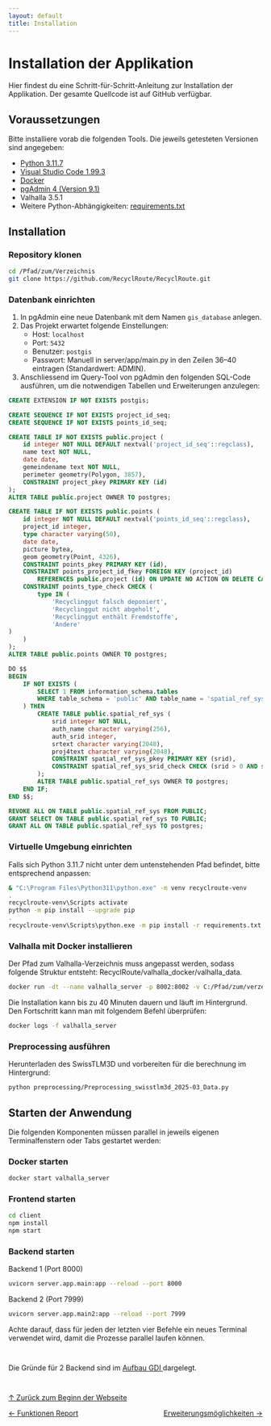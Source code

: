 ```yaml
---
layout: default
title: Installation
---
```

<a id="top"></a>

# Installation der Applikation

Hier findest du eine Schritt-für-Schritt-Anleitung zur Installation der Applikation. Der gesamte Quellcode ist auf GitHub verfügbar.

## Voraussetzungen

Bitte installiere vorab die folgenden Tools. Die jeweils getesteten Versionen sind angegeben:


<ul>
  <li><a href="https://www.python.org/downloads/release/python-3117/">Python 3.11.7</a></li>
  <li><a href="https://code.visualstudio.com/">Visual Studio Code 1.99.3</a></li>
  <li><a href="https://docs.docker.com/desktop/setup/install/windows-install/">Docker</a></li>
  <li><a href="https://www.postgresql.org/ftp/pgadmin/pgadmin4/v9.1/windows/">pgAdmin 4 (Version 9.1)</a></li>
  <li>Valhalla 3.5.1</li>
  <li>Weitere Python-Abhängigkeiten: <a href="assets/downloads/requirements.txt">requirements.txt</a></li>
</ul>



## Installation
### Repository klonen

```bash
cd /Pfad/zum/Verzeichnis
git clone https://github.com/RecyclRoute/RecyclRoute.git
```

### Datenbank einrichten

1. In pgAdmin eine neue Datenbank mit dem Namen `gis_database` anlegen.  
2. Das Projekt erwartet folgende Einstellungen:
   - Host: `localhost`
   - Port: `5432`
   - Benutzer: `postgis`
   - Passwort: Manuell in server/app/main.py in den Zeilen 36–40 eintragen (Standardwert: ADMIN).
3. Anschliessend im Query-Tool von pgAdmin den folgenden SQL-Code ausführen, um die notwendigen Tabellen und Erweiterungen anzulegen:

```sql
CREATE EXTENSION IF NOT EXISTS postgis;

CREATE SEQUENCE IF NOT EXISTS project_id_seq;
CREATE SEQUENCE IF NOT EXISTS points_id_seq;

CREATE TABLE IF NOT EXISTS public.project (
    id integer NOT NULL DEFAULT nextval('project_id_seq'::regclass),
    name text NOT NULL,
    date date,
    gemeindename text NOT NULL,
    perimeter geometry(Polygon, 3857),
    CONSTRAINT project_pkey PRIMARY KEY (id)
);
ALTER TABLE public.project OWNER TO postgres;

CREATE TABLE IF NOT EXISTS public.points (
    id integer NOT NULL DEFAULT nextval('points_id_seq'::regclass),
    project_id integer,
    type character varying(50),
    date date,
    picture bytea,
    geom geometry(Point, 4326),
    CONSTRAINT points_pkey PRIMARY KEY (id),
    CONSTRAINT points_project_id_fkey FOREIGN KEY (project_id)
        REFERENCES public.project (id) ON UPDATE NO ACTION ON DELETE CASCADE,
    CONSTRAINT points_type_check CHECK (
        type IN (
            'Recyclinggut falsch deponiert',
            'Recyclinggut nicht abgeholt',
            'Recyclinggut enthält Fremdstoffe',
            'Andere'
)
    )
);
ALTER TABLE public.points OWNER TO postgres;

DO $$
BEGIN
    IF NOT EXISTS (
        SELECT 1 FROM information_schema.tables 
        WHERE table_schema = 'public' AND table_name = 'spatial_ref_sys'
    ) THEN
        CREATE TABLE public.spatial_ref_sys (
            srid integer NOT NULL,
            auth_name character varying(256),
            auth_srid integer,
            srtext character varying(2048),
            proj4text character varying(2048),
            CONSTRAINT spatial_ref_sys_pkey PRIMARY KEY (srid),
            CONSTRAINT spatial_ref_sys_srid_check CHECK (srid > 0 AND srid <= 998999)
        );
        ALTER TABLE public.spatial_ref_sys OWNER TO postgres;
    END IF;
END $$;

REVOKE ALL ON TABLE public.spatial_ref_sys FROM PUBLIC;
GRANT SELECT ON TABLE public.spatial_ref_sys TO PUBLIC;
GRANT ALL ON TABLE public.spatial_ref_sys TO postgres;
```

### Virtuelle Umgebung einrichten

Falls sich Python 3.11.7 nicht unter dem untenstehenden Pfad befindet, bitte entsprechend anpassen:

```bash
& "C:\Program Files\Python311\python.exe" -m venv recyclroute-venv
.
recyclroute-venv\Scripts activate
python -m pip install --upgrade pip
.
recyclroute-venv\Scripts\python.exe -m pip install -r requirements.txt
```

### Valhalla mit Docker installieren

Der Pfad zum Valhalla-Verzeichnis muss angepasst werden, sodass folgende Struktur entsteht: RecyclRoute/valhalla_docker/valhalla_data.

```bash
docker run -dt --name valhalla_server -p 8002:8002 -v C:/Pfad/zum/verzeichnis/valhalla_docker/valhalla_data:/custom_files -e tile_urls=https://download.geofabrik.de/europe/switzerland-latest.osm.pbf ghcr.io/nilsnolde/docker-valhalla/valhalla:latest
```

Die Installation kann bis zu 40 Minuten dauern und läuft im Hintergrund. Den Fortschritt kann man mit folgendem Befehl überprüfen:

```bash
docker logs -f valhalla_server
```

### Preprocessing ausführen

Herunterladen des SwissTLM3D und vorbereiten für die berechnung im Hintergrund:

```bash
python preprocessing/Preprocessing_swisstlm3d_2025-03_Data.py
```

## Starten der Anwendung
Die folgenden Komponenten müssen parallel in jeweils eigenen Terminalfenstern oder Tabs gestartet werden:
### Docker starten

```bash
docker start valhalla_server
```
### Frontend starten

```bash
cd client
npm install
npm start
```

### Backend starten

Backend 1 (Port 8000)
```bash
uvicorn server.app.main:app --reload --port 8000
```

Backend 2 (Port 7999)
```bash
uvicorn server.app.main2:app --reload --port 7999
```

Achte darauf, dass für jeden der letzten vier Befehle ein neues Terminal verwendet wird, damit die Prozesse parallel laufen können.

<div style="margin-top: 3em;"></div>

Die Gründe für 2 Backend sind im <a href="aufbauGDI.html">Aufbau GDI </a> dargelegt. 

<div style="margin-top: 3em;"></div>

[↑ Zurück zum Beginn der Webseite](#top) 

<div style="display: flex; justify-content: space-between;">
  <div>
    <a href="funktionen_report.html">← Funktionen Report</a>
  </div>
  <div>
    <a href="ausblick.html">Erweiterungsmöglichkeiten →</a>
  </div>
</div>
